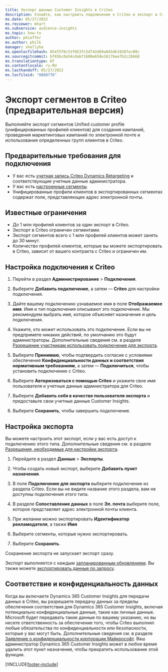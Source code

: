 ```yaml
---
title: Экспорт данных Customer Insights в Criteo
description: Узнайте, как настроить подключение к Criteo и экспорт в Criteo.
ms.date: 05/27/2022
ms.reviewer: mhart
ms.subservice: audience-insights
ms.topic: how-to
author: pkieffer
ms.author: philk
manager: shellyha
ms.openlocfilehash: 854f5f0c53f053fc5d742d69a045db1926fec00c
ms.sourcegitcommit: bf65bc0a54cdab71680e658e1617bee7b2c2bb68
ms.translationtype: HT
ms.contentlocale: ru-RU
ms.lasthandoff: 05/27/2022
ms.locfileid: "8808776"
---
```

# <a name="export-segments-to-criteo-preview"></a>Экспорт сегментов в Criteo (предварительная версия)

Выполняйте экспорт сегментов Unified customer profile (унифицированных профилей клиентов) для создания кампаний, проведения маркетинговых кампаний по электронной почте и использования определенных групп клиентов в Criteo.

## <a name="prerequisites-for-connection"></a>Предварительные требования для подключения

-   У вас есть [учетная запись Criteo Dynamics Retargeting](https://www.criteo.com/login/) и соответствующие учетные данные администратора.
-   У вас есть [настроенные сегменты](segments.md).
-   Унифицированные профили клиентов в экспортированных сегментах содержат поле, представляющее адрес электронной почты.

## <a name="known-limitations"></a>Известные ограничения

- До 1 млн профилей клиентов за один экспорт в Criteo.
- Экспорт в Criteo ограничен сегментами.
- Экспорт сегментов всего с 1 млн профилей клиентов может занять до 30 минут. 
- Количество профилей клиентов, которые вы можете экспортировать в Criteo, зависит от вашего контракта с Criteo и ограничен им.

## <a name="set-up-connection-to-criteo"></a>Настройка подключения к Criteo

1. Перейти в раздел **Администрирование** > **Подключения**.

1. Выберите **Добавить подключение**, а затем — **Criteo** для настройки подключения.

1. Дайте вашему подключению узнаваемое имя в поле **Отображаемое имя**. Имя и тип подключения описывают это подключение. Мы рекомендуем выбрать имя, которое объясняет назначение и цель подключения.

1. Укажите, кто может использовать это подключение. Если вы не предпримете никаких действий, по умолчанию это будут администраторы. Дополнительные сведения см. в разделе [Разрешение участникам использовать подключение для экспорта](connections.md#allow-contributors-to-use-a-connection-for-exports).

1. Выберите **Принимаю**, чтобы подтвердить согласие с условиями обеспечения **Конфиденциальности данных и соответствия нормативным требованиям**, а затем — **Подключиться**, чтобы установить подключение с Criteo.

1. Выберите **Авторизоваться с помощью Criteo** и укажите свое имя пользователя и учетные данные администратора для Criteo. 

1. Выберите **Добавить себя в качестве пользователя экспорта** и предоставьте свои учетные данные Customer Insights.

1. Выберите **Сохранить**, чтобы завершить подключение.

## <a name="configure-an-export"></a>Настройка экспорта

Вы можете настроить этот экспорт, если у вас есть доступ к подключению этого типа. Дополнительные сведения см. в разделе [Разрешения, необходимые для настройки экспорта](export-destinations.md#set-up-a-new-export).

1. Перейдите в раздел **Данные** > **Экспорты**.

1. Чтобы создать новый экспорт, выберите **Добавить пункт назначения**.

1. В поле **Подключение для экспорта** выберите подключение из раздела Criteo. Если вы не видите название этого раздела, вам не доступны подключения этого типа. 

1. В разделе **Сопоставление данных** в поле **Эл. почта** выберите поле, которое представляет адрес электронной почты клиента. 

1. При желании можно экспортировать **Идентификатор рекламодателя**, а также **Имя**

1. Выберите сегменты, которые нужно экспортировать. 

1. Выберите **Сохранить**.

Сохранение экспорта не запускает экспорт сразу.

Экспорт выполняется с каждым [запланированным обновлением](system.md#schedule-tab). Вы также можете [экспортировать данные по запросу](export-destinations.md#run-exports-on-demand). 

## <a name="data-privacy-and-compliance"></a>Соответствие и конфиденциальность данных

Когда вы включаете Dynamics 365 Customer Insights для передачи данных в Criteo, вы разрешаете передачу данных за пределы обеспечения соответствия для Dynamics 365 Customer Insights, включая потенциально конфиденциальные данные, такие как личные данные. Microsoft будет передавать такие данные по вашему указанию, но вы несете ответственность за обеспечение того, чтобы Criteo выполнял любые обязательства по конфиденциальности или безопасности, которые у вас могут быть. Дополнительные сведения см. в разделе [Заявление о конфиденциальности корпорации Майкрософт](https://go.microsoft.com/fwlink/?linkid=396732).
Ваш администратор Dynamics 365 Customer Insights может в любое время удалить этот пункт назначения, чтобы прекратить использование этой функции.


[!INCLUDE[footer-include](includes/footer-banner.md)]
